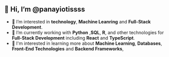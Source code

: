 ## 👋 Hi, I’m @panayiotissss

- 👀 I’m interested in **technology**, **Machine Leanring** and **Full-Stack Development**.
- 🌱 I’m currently working with **Python** ,**SQL**, **R**, and other technologies for  **Full-Stack Development** including **React** and **TypeScript**.
- 🔧 I'm interested in learning more about **Machine Learning**,  **Databases**, **Front-End Technologies** and **Backend Frameworks**,



<!---
panayiotissss/panayiotissss is a ✨ special ✨ repository because its `README.md` (this file) appears on your GitHub profile.
You can click the Preview link to take a look at your changes.
--->
